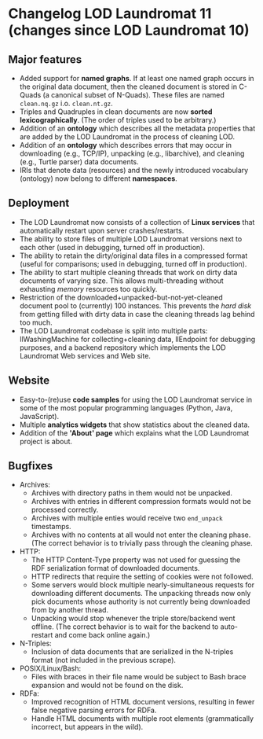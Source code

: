 Changelog LOD Laundromat 11 (changes since LOD Laundromat 10)
=============================================================

Major features
--------------

  - Added support for **named graphs**.  If at least one named graph occurs
    in the original data document, then the cleaned document is stored
    in C-Quads (a canonical subset of N-Quads).
    These files are named `clean.nq.gz` i.o. `clean.nt.gz`.
  - Triples and Quadruples in clean documents are now **sorted
    lexicographically**.  (The order of triples used to be arbitrary.)
  - Addition of an **ontology** which describes all the metadata properties
    that are added by the LOD Laundromat in the process of cleaning LOD.
  - Addition of an **ontology** which describes errors that may occur
    in downloading (e.g., TCP/IP), unpacking (e.g., libarchive),
    and cleaning (e.g., Turtle parser) data documents.
  - IRIs that denote data (resources) and the newly introduced
    vocabulary (ontology) now belong to different **namespaces**.

Deployment
----------

  - The LOD Laundromat now consists of a collection of **Linux services**
    that automatically restart upon server crashes/restarts.
  - The ability to store files of multiple LOD Laundromat versions
    next to each other (used in debugging, turned off in production).
  - The ability to retain the dirty/original data files in a compressed
    format (useful for comparisons; used in debugging, turned off
    in production).
  - The ability to start multiple cleaning threads that work on
    dirty data documents of varying size.  This allows multi-threading
    without exhausting *memory* resources too quickly.
  - Restriction of the downloaded+unpacked-but-not-yet-cleaned document pool
    to (currently) 100 instances.  This prevents the *hard disk* from getting
    filled with dirty data in case the cleaning threads lag behind too much.
  - The LOD Laundromat codebase is split into multiple parts:
    llWashingMachine for collecting+cleaning data,
    llEndpoint for debugging purposes, and a backend repository which
    implements the LOD Laundromat Web services and Web site.

Website
-------

  - Easy-to-(re)use **code samples** for using the LOD Laundromat service
    in some of the most popular programming languages (Python, Java,
    JavaScript).
  - Multiple **analytics widgets** that show statistics about
    the cleaned data.
  - Addition of the **'About' page** which explains what the LOD Laundromat
    project is about.

Bugfixes
--------

  - Archives:
    - Archives with directory paths in them would not be unpacked.
    - Archives with entries in different compression formats
      would not be processed correctly.
    - Archives with multiple enties would receive two `end_unpack` timestamps.
    - Archives with no contents at all would not enter the cleaning phase.
      (The correct behavior is to trivially pass through the cleaning phase.
  - HTTP:
    - The HTTP Content-Type property was not used for guessing
      the RDF serialization format of downloaded documents.
    - HTTP redirects that require the setting of cookies were not followed.
    - Some servers would block multiple nearly-simultaneous requests
      for downloading different documents.  The unpacking threads now only
      pick documents whose authority is not currently being downloaded from
      by another thread.
    - Unpacking would stop whenever the triple store/backend went offline.
      (The correct behavior is to wait for the backend to auto-restart
      and come back online again.)
  - N-Triples:
    - Inclusion of data documents that are serialized in
      the N-triples format (not included in the previous scrape).
  - POSIX/Linux/Bash:
    - Files with braces in their file name would be subject to
      Bash brace expansion and would not be found on the disk.
  - RDFa:
    - Improved recognition of HTML document versions, resulting in fewer
      false negative parsing errors for RDFa.
    - Handle HTML documents with multiple root elements
      (grammatically incorrect, but appears in the wild).

